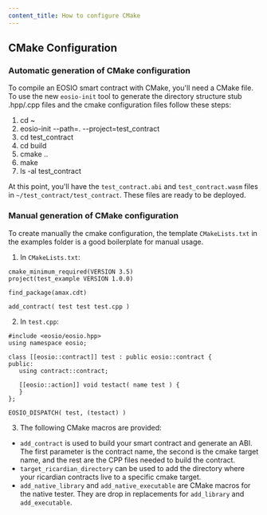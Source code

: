 ```yaml
---
content_title: How to configure CMake
---
```


## CMake Configuration

### Automatic generation of CMake configuration

To compile an EOSIO smart contract with CMake, you'll need a CMake file. To use the new `eosio-init` tool to generate the directory structure stub .hpp/.cpp files and the cmake configuration files follow these steps:

1. cd ~
2. eosio-init --path=. --project=test_contract
3. cd test_contract
4. cd build
5. cmake ..
6. make
7. ls -al test_contract

At this point, you'll have the `test_contract.abi` and `test_contract.wasm` files in `~/test_contract/test_contract`. These files are ready to be deployed.

### Manual generation of CMake configuration

To create manually the cmake configuration, the template `CMakeLists.txt` in the examples folder is a good boilerplate for manual usage.

1. In `CMakeLists.txt`:
```
cmake_minimum_required(VERSION 3.5)
project(test_example VERSION 1.0.0)

find_package(amax.cdt)

add_contract( test test test.cpp )
```

2. In `test.cpp`:
```
#include <eosio/eosio.hpp>
using namespace eosio;

class [[eosio::contract]] test : public eosio::contract {
public:
   using contract::contract;

   [[eosio::action]] void testact( name test ) {
   }
};

EOSIO_DISPATCH( test, (testact) )
```

3. The following CMake macros are provided:
- `add_contract` is used to build your smart contract and generate an ABI. The first parameter is the contract name, the second is the cmake target name, and the rest are the CPP files needed to build the contract.
- `target_ricardian_directory` can be used to add the directory where your ricardian contracts live to a specific cmake target.
- `add_native_library` and `add_native_executable` are CMake macros for the native tester. They are drop in replacements for `add_library` and `add_executable`.
